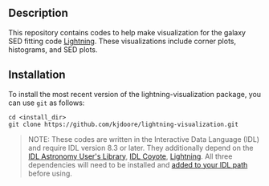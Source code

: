 ## Description

This repository contains codes to help make visualization for the galaxy SED fitting code [Lightning](https://github.com/rafaeleufrasio/lightning). These visualizations include corner plots, histograms, and SED plots.

## Installation

To install the most recent version of the lightning-visualization package, you can use `git` as follows:

```
cd <install_dir>
git clone https://github.com/kjdoore/lightning-visualization.git
```

> NOTE: These codes are written in the Interactive Data Language (IDL) and require IDL version 8.3 or later. They additionally depend on the [IDL Astronomy User's Library](https://idlastro.gsfc.nasa.gov), [IDL Coyote](http://www.idlcoyote.com), [Lightning](https://github.com/rafaeleufrasio/lightning). All three dependencies will need to be installed and [added to your IDL path](https://www.l3harrisgeospatial.com/Support/Self-Help-Tools/Help-Articles/Help-Articles-Detail/ArtMID/10220/ArticleID/16156/Quick-tips-for-customizing-your-IDL-program-search-path) before using.
